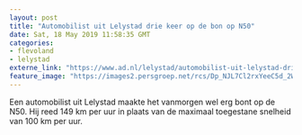 ```yaml
---
layout: post
title: "Automobilist uit Lelystad drie keer op de bon op N50"
date: Sat, 18 May 2019 11:58:35 GMT
categories: 
- flevoland 
- lelystad 
externe_link: "https://www.ad.nl/lelystad/automobilist-uit-lelystad-drie-keer-op-de-bon-op-n50~a34de9904/"
feature_image: "https://images2.persgroep.net/rcs/Dp_NJL7Cl2rxYeeC5d_2WaSCd6Y/diocontent/145267263/_fitwidth/400/?appId=21791a8992982cd8da851550a453bd7f&quality=0.7"
---
```


Een automobilist uit Lelystad maakte het vanmorgen wel erg bont op de N50. Hij reed 149 km per uur in plaats van de maximaal toegestane snelheid van 100 km per uur.

